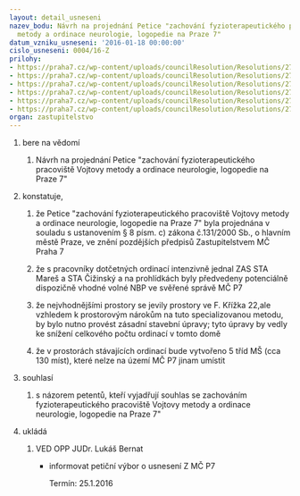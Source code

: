 ```yaml
---
layout: detail_usneseni
nazev_bodu: Návrh na projednání Petice "zachování fyzioterapeutického pracoviště Vojtovy
  metody a ordinace neurologie, logopedie na Praze 7"
datum_vzniku_usneseni: '2016-01-18 00:00:00'
cislo_usneseni: 0004/16-Z
prilohy:
- https://praha7.cz/wp-content/uploads/councilResolution/Resolutions/27014/export/P1_Duvodovazprava~8782.doc
- https://praha7.cz/wp-content/uploads/councilResolution/Resolutions/27014/export/P2_dopis~8781.pdf
- https://praha7.cz/wp-content/uploads/councilResolution/Resolutions/27014/export/P3_zakon~8779.pdf
- https://praha7.cz/wp-content/uploads/councilResolution/Resolutions/27014/export/P4_petice~8778.pdf
- https://praha7.cz/wp-content/uploads/councilResolution/Resolutions/27014/export/peticeusneseni~8776.pdf
- https://praha7.cz/wp-content/uploads/councilResolution/Resolutions/27014/export/export~301821.pdf
organ: zastupitelstvo
---
```

<ol class="urzList_view" id="urzList">
<li class="urzClass1" id=""><span name="1">bere na vědomí</span> 
<ol class="urzOlClass">
<li class="urzClass2" style="TEXT-ALIGN: left" id=""><span><p>Návrh na projednání Petice "zachování fyzioterapeutického pracoviště Vojtovy metody a ordinace neurologie, logopedie na Praze 7"</p></span></li></ol></li>
<li class="urzClass1" id=""><span name="50">konstatuje,</span> 
<ol class="urzOlClass">
<li class="urzClass2" style="TEXT-ALIGN: left" id=""><span><p>že Petice "zachování fyzioterapeutického pracoviště Vojtovy metody a ordinace neurologie, logopedie na Praze 7" byla projednána v souladu s ustanovením § 8 písm. c) zákona č.131/2000 Sb., o hlavním městě Praze, ve znění pozdějších předpisů Zastupitelstvem MČ Praha 7</p></span></li><li class="urzClass2" id="" style="text-align: left;"><span><p>že s pracovníky dotčetných ordinací intenzivně jednal ZAS STA Mareš a STA Čižinský a na prohlídkách byly předvedeny potenciálně dispozičně vhodné volné NBP ve svěřené správě MČ P7</p></span></li><li class="urzClass2" id="" style="text-align: left;"><span><p>že nejvhodnějšími prostory se jevily prostory ve F. Křížka 22,ale vzhledem k prostorovým nárokům na tuto specializovanou metodu, by bylo nutno provést zásadní stavební úpravy; tyto úpravy by vedly ke snížení celkového počtu ordinací v tomto domě</p></span></li><li class="urzClass2" id="" style="text-align: left;"><span><p>že v prostorách stávajících ordinací bude vytvořeno 5 tříd MŠ (cca 130 míst), které nelze na území MČ P7 jinam umístit</p></span></li></ol></li>
<li class="urzClass1" id=""><span name="26">souhlasí</span>
<ol class="urzOlClass">
<li class="urzClass2" style="TEXT-ALIGN: left" id=""><span><p>s názorem petentů, kteří vyjadřují souhlas se zachováním fyzioterapeutického pracoviště Vojtovy metody a ordinace neurologie, logopedie na Praze 7"</p></span></li></ol></li><li class="urzClass1" id="urzUkoly"><span name="1">ukládá</span><ol class="urzOlClass"><li class="urzClass2"><span><p>VED OPP JUDr. Lukáš Bernat</p></span><ul class="urzUlClass"><li class="urzClass3"><span><p>informovat petiční výbor o usnesení Z MČ P7</p></span><span class="urzUkolTermin">  Termín:&nbsp;25.1.2016</span></li></ul></li></ol></li>
</ol>